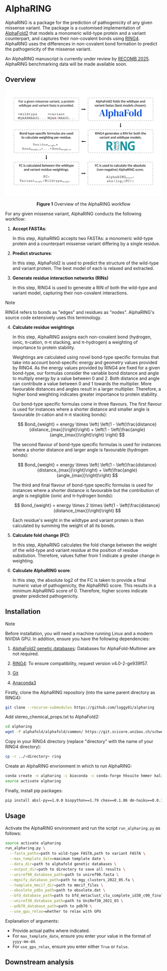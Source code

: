# AlphaRING

AlphaRING is a package for the prediction of pathogenicity of any given missense variant. The package is a customised implementation of [AlphaFold2](https://github.com/google-deepmind/alphafold) that models a monomeric wild-type protein and a variant counterpart, and captures their non-covalent bonds using [RING4](https://ring.biocomputingup.it/). AlphaRING uses the differences in non-covalent bond formation to predict the pathogenicity of the missense variant.

An AlphaRING manuscript is currently under review by [RECOMB 2025](https://recomb.org/recomb2025/index.html). AlphaRING benchmarking data will be made available soon.

## Overview

<picture>
  <source srcset="./images/fig_1.png">
  <img alt="Shows the AlphaRING workflow." src="./images/fig_1.png">
</picture>

<p align='center'> <strong>Figure 1</strong> Overview of the AlphaRING workflow </p>

For any given missense variant, AlphaRING conducts the following workflow:

1. **Accept FASTAs**: 

   In this step, AlphaRING accepts two FASTAs: a monomeric wild-type protein and a counterpart missense variant differing by a single residue.

2. **Predict structures**: 

   In this step, AlphaFold2 is used to predict the structure of the wild-type and variant protein. The best model of each is relaxed and extracted.

3. **Generate residue interaction networks (RINs)**

   In this step, RING4 is used to generate a RIN of both the wild-type and variant model, capturing their non-covalent interactions.

> [!NOTE]
> RING4 refers to bonds as "edges" and residues as "nodes". AlphaRING's source code extensively uses this terminology.

4. **Calculate residue weightings**

   In this step, AlphaRING assigns each non-covalent bond (hydrogen, ionic, π-cation, π-π stacking, and π-hydrogen) a weighting of importance to protein stability.

   Weightings are calculated using novel bond-type specific formulas that take into account bond-specific energy and geometry values provided by RING4. As the energy values provided by RING4 are 
   fixed for a given bond-type, our formulas consider the variable bond distance and angle to multiply energy by a value between 0 and 2. Both distance and angle can contribute a value between 0 
   and 1 towards the multiplier. More favourable distances and angles result in a larger multiplier. Therefore, a higher bond weighting indicates greater importance to protein stability. 

   Our bond-type specific formulas come in three flavours. The first flavour is used for instances where a shorter distance and smaller angle is favourable (π-cation and π-π stacking bonds):
   
   $$
   Bond_{weight} = energy \times \left( \left(1 - \left(\frac{distance}{distance_{max}}\right)\right) + \left(1 - \left(\frac{angle}{angle_{max}}\right)\right) \right)
   $$

   The second flavour of bond-type specific formulas is used for instances where a shorter distance and larger angle is favourable (hydrogen bonds):

   $$
   Bond_{weight} = energy \times \left( \left(1 - \left(\frac{distance}{distance_{max}}\right)\right) + \left(\frac{angle}{angle_{max}}\right)\right)
   $$

   The third and final flavour of bond-type specific formulas is used for instances where a shorter distance is favourable but the contribution of angle is negligible (ionic and π-hydrogen 
   bonds):

   $$
   Bond_{weight} = energy \times 2 \times \left(1 - \left(\frac{distance}{distance_{max}}\right)\right)
   $$

   Each residue's weight in the wildtype and variant protein is then calculated by summing the weight of all its bonds.
   
5. **Calculate fold change (FC)**:

   In this step, AlphaRING calculates the fold change between the weight of the wild-type and variant residue at the position of residue substiution. Therefore, values futher from 1 indicate a 
   greater change in weighting.

6. **Calculate AlphaRING score**:

    In this step, the absolute log2 of the FC is taken to provide a final numeric value of pathogenicity, the AlphaRING score. This results in a minimum AlphaRING score of 0. Therefore, higher 
    scores indicate greater predicted pathogenicity.

## Installation

> [!NOTE]  
> Before installation, you will need a machine running Linux and a modern NVIDIA GPU. In addition, ensure you have the following dependencies:  
>  
> 1. [AlphaFold2 genetic databases](https://github.com/google-deepmind/alphafold/tree/f251de6613cb478207c732bf9627b1e853c99c2f#installation-and-running-your-first-prediction): Databases for AlphaFold-Multimer are not required.  
>  
> 2. [RING4](https://biocomputingup.it/services/download/): To ensure compatibility, request version v4.0-2-ge939f57.  
>
> 3. [Git](https://git-scm.com/downloads)
>    
> 4. [Anaconda3](https://www.anaconda.com/download)

Firstly, clone the AlphaRING repository (into the same parent directory as RING4):

```bash
git clone --recurse-submodules https://github.com/loggy01/alpharing
```

Add stereo_chemical_props.txt to AlphaFold2:

```bash
cd alpharing
wget -P alphafold/alphafold/common/ https://git.scicore.unibas.ch/schwede/openstructure/-/raw/7102c63615b64735c4941278d92b554ec94415f8/modules/mol/alg/src/stereo_chemical_props.txt
```

Copy in your RING4 directory (replace "directory" with the name of your RING4 directory):

```bash
cp -r ../<directory> ring
```

Create an AlphaRING envrionment in which to run AlphaRING:

```bash
conda create -n alpharing -c bioconda -c conda-forge hhsuite hmmer kalign2 openmm=8.0.0 pdbfixer python=3.10
source activate alpharing
```

Finally, install pip packages:

```bash
pip install absl-py==1.0.0 biopython==1.79 chex==0.1.86 dm-haiku==0.0.12 dm-tree==0.1.8 immutabledict==2.0.0 jax==0.4.25 ml-collections==0.1.0 numpy==1.24.3 pandas==2.0.3 plotly==5.15.0 scipy==1.11.1 tensorflow-cpu==2.16.1 jaxlib==0.4.25+cuda11.cudnn86 -f https://storage.googleapis.com/jax-releases/jax_cuda_releases.html
```

## Usage

Activate the AlphaRING environment and run the script `run_alpharing.py` as follows:

```bash
source activate alpharing
run_alpharing.py \
  --fasta_paths=path to wild-type FASTA,path to variant FASTA \
  --max_template_date=maximum template date \
  --data_dir=path to alphafold genetic databases \
  --output_dir=path to directory to save all results \
  --uniref90_database_path=path to uniref90.fasta \
  --mgnify_database_path=path to mgy_clusters_2022_05.fa \
  --template_mmcif_dir=path to mmcif_files \
  --obsolete_pdbs_path=path to obsolete.dat \
  --bfd_database_path=path to bfd_metaclust_clu_complete_id30_c90_final_seq.sorted_opt \
  --uniref30_database_path=path to UniRef30_2021_03 \
  --pdb70_database_path=path to pdb70 \
  --use_gpu_relax=whether to relax with GPU
```
Explanation of arguments:

* Provide actual paths where indicated.
* For `max_template_date`, ensure you enter your value in the format of `yyyy-mm-dd`.
* For `use_gpu_relax`, ensure you enter either `True` or `False`.

## Downstream analysis




